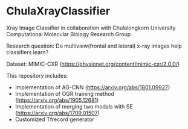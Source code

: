 # ChulaXrayClassifier
Xray Image Classifier in collaboration with Chulalongkorn University Computational Molecular Biology Research Group

Research question: Do multiview(frontal and lateral) x-ray images help classifiers learn?

Dataset: MIMIC-CXR (https://physionet.org/content/mimic-cxr/2.0.0/)

This repository includes:
  - Implementation of AG-CNN (https://arxiv.org/abs/1801.09927)
  - Implementation of OGR training method (https://arxiv.org/abs/1905.12681)
  - Implementation of merging two modals with SE (https://arxiv.org/abs/1709.01507)
  - Customized Tfrecord generator
